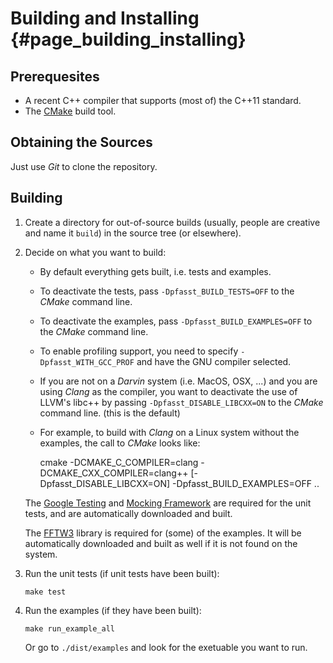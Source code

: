 # Building and Installing                                                {#page_building_installing}

## Prerequesites

* A recent C++ compiler that supports (most of) the C++11 standard.
* The [CMake](http://cmake.org/) build tool.


## Obtaining the Sources

Just use _Git_ to clone the repository.


## Building

1. Create a directory for out-of-source builds (usually, people are
   creative and name it `build`) in the source tree (or elsewhere).

2. Decide on what you want to build:

   * By default everything gets built, i.e. tests and examples.

   * To deactivate the tests, pass `-Dpfasst_BUILD_TESTS=OFF` to the _CMake_ command line.

   * To deactivate the examples, pass `-Dpfasst_BUILD_EXAMPLES=OFF` to the _CMake_ command line.

   * To enable profiling support, you need to specify `-Dpfasst_WITH_GCC_PROF` and have the GNU 
     compiler selected.

   * If you are not on a _Darvin_ system (i.e. MacOS, OSX, ...) and you are using _Clang_ as the 
     compiler, you want to deactivate the use of LLVM's libc++ by passing 
     `-Dpfasst_DISABLE_LIBCXX=ON` to the _CMake_ command line. (this is the default)

   * For example, to build with _Clang_ on a Linux system without the examples, the call to 
     _CMake_ looks like:

       cmake -DCMAKE_C_COMPILER=clang -DCMAKE_CXX_COMPILER=clang++ [-Dpfasst_DISABLE_LIBCXX=ON] -Dpfasst_BUILD_EXAMPLES=OFF ..

   The [Google Testing] and [Mocking Framework] are required for the unit tests, and are 
   automatically downloaded and built.

   The [FFTW3] library is required for (some) of the examples. It will be automatically downloaded 
   and built as well if it is not found on the system.

3. Run the unit tests (if unit tests have been built):

       make test

4. Run the examples (if they have been built):

       make run_example_all

   Or go to `./dist/examples` and look for the exetuable you want to run.

[Google Testing]: https://code.google.com/p/googletest/
[Mocking Framework]: https://code.google.com/p/googlemock/
[FFTW3]: http://fftw.org/
